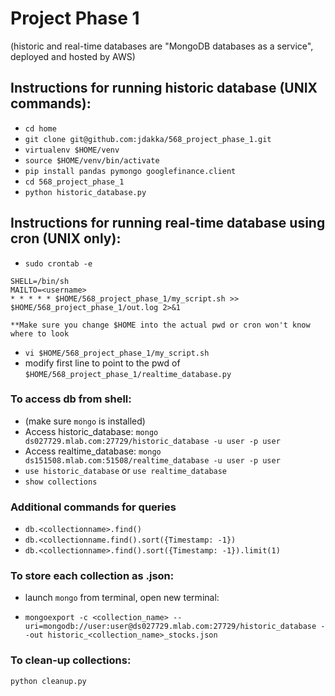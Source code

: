 # Project Phase 1

(historic and real-time databases are "MongoDB databases as a service", deployed and hosted by AWS)

## Instructions for running historic database (UNIX commands):

- `cd home` 
- `git clone git@github.com:jdakka/568_project_phase_1.git` 
- `virtualenv $HOME/venv`
- `source $HOME/venv/bin/activate`
- `pip install pandas pymongo googlefinance.client`
- `cd 568_project_phase_1` 
- `python historic_database.py` 

## Instructions for running real-time database using cron (UNIX only): 

- `sudo crontab -e`
```
SHELL=/bin/sh
MAILTO=<username>
* * * * * $HOME/568_project_phase_1/my_script.sh >> $HOME/568_project_phase_1/out.log 2>&1

**Make sure you change $HOME into the actual pwd or cron won't know where to look
```

- `vi $HOME/568_project_phase_1/my_script.sh`
- modify first line to point to the pwd of `$HOME/568_project_phase_1/realtime_database.py`

### To access db from shell:

- (make sure `mongo` is installed)
- Access historic_database: `mongo ds027729.mlab.com:27729/historic_database -u user -p user`
- Access realtime_database: `mongo ds151508.mlab.com:51508/realtime_database -u user -p user`
- `use historic_database` or `use realtime_database` 
- `show collections`

### Additional commands for queries

- `db.<collectionname>.find()`
- `db.<collectionname.find().sort({Timestamp: -1})`
- `db.<collectionname>.find().sort({Timestamp: -1}).limit(1)`

### To store each collection as .json:

- launch `mongo` from terminal, open new terminal: 

- `mongoexport -c <collection_name> --uri=mongodb://user:user@ds027729.mlab.com:27729/historic_database --out historic_<collection_name>_stocks.json`


### To clean-up collections:

`python cleanup.py`
